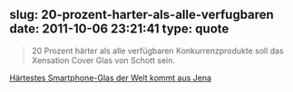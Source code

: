 slug: 20-prozent-harter-als-alle-verfugbaren
date: 2011-10-06 23:21:41
type: quote
---

> 20 Prozent härter als alle verfügbaren Konkurrenzprodukte soll das Xensation Cover Glas von Schott sein.

[Härtestes Smartphone-Glas der Welt kommt aus Jena](http://www.teltarif.de/schott-xensation-cover-hartes-glas/news/44212.html)
